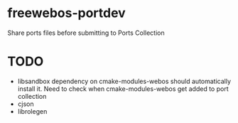 freewebos-portdev
=================

Share ports files before submitting to Ports Collection

# TODO
+ libsandbox dependency on cmake-modules-webos should automatically install it. Need to check when cmake-modules-webos get added to port collection
+ cjson
+ librolegen

